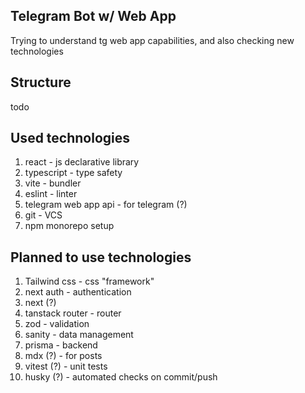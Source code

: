 ## Telegram Bot w/ Web App
Trying to understand tg web app capabilities, and also checking new technologies

## Structure
todo

## Used technologies
1. react - js declarative library
2. typescript - type safety
3. vite - bundler
4. eslint - linter
5. telegram web app api - for telegram (?)
6. git - VCS
7. npm monorepo setup

## Planned to use technologies
1. Tailwind css - css "framework"
2. next auth - authentication
3. next (?)
4. tanstack router - router
5. zod - validation
6. sanity - data management
7. prisma - backend 
8. mdx (?) - for posts
9. vitest (?) - unit tests
10. husky (?) - automated checks on commit/push
